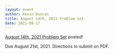 ```yaml
---
layout: event
author: Kevin Duncan
title: August 14th, 2021 Problem Set
date: 2021-08-17
---
```


[August 14th, 2021 Problem Set](problemsets/Weekly_Problem_Set_Aug_14_2021.pdf) posted!

Due August 21st, 2021. Directions to submit on PDF.
